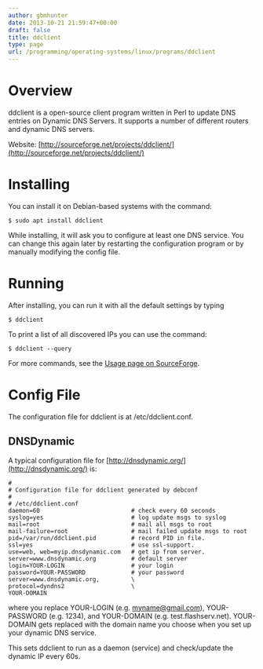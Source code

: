 ```yaml
---
author: gbmhunter
date: 2013-10-21 21:59:47+00:00
draft: false
title: ddclient
type: page
url: /programming/operating-systems/linux/programs/ddclient
---
```


# Overview




ddclient is a open-source client program written in Perl to update DNS entries on Dynamic DNS Servers. It supports a number of different routers and dynamic DNS servers.




Website: [http://sourceforge.net/projects/ddclient/](http://sourceforge.net/projects/ddclient/)




# Installing




You can install it on Debian-based systems with the command:



    
    $ sudo apt install ddclient




While installing, it will ask you to configure at least one DNS service. You can change this again later by restarting the configuration program or by manually modifying the config file.




# Running




After installing, you can run it with all the default settings by typing



    
    $ ddclient




To print a list of all discovered IPs you can use the command:



    
    $ ddclient --query




For more commands, see the [Usage page on SourceForge](https://sourceforge.net/p/ddclient/wiki/usage/).




# Config File




The configuration file for ddclient is at /etc/ddclient.conf.




## DNSDynamic




A typical configuration file for [http://dnsdynamic.org/](http://dnsdynamic.org/) is:



    
    #
    # Configuration file for ddclient generated by debconf
    #
    # /etc/ddclient.conf
    daemon=60                          # check every 60 seconds
    syslog=yes                         # log update msgs to syslog
    mail=root                          # mail all msgs to root
    mail-failure=root                  # mail failed update msgs to root
    pid=/var/run/ddclient.pid          # record PID in file.
    ssl=yes                            # use ssl-support.
    use=web, web=myip.dnsdynamic.com   # get ip from server.
    server=www.dnsdynamic.org          # default server
    login=YOUR-LOGIN                   # your login
    password=YOUR-PASSWORD             # your password
    server=www.dnsdynamic.org,         \
    protocol=dyndns2                   \
    YOUR-DOMAIN




where you replace YOUR-LOGIN (e.g. myname@gmail.com), YOUR-PASSWORD (e.g. 1234), and YOUR-DOMAIN (e.g. test.flashserv.net). YOUR-DOMAIN gets replaced with the domain name you choose when you set up your dynamic DNS service.




This sets ddclient to run as a daemon (service) and check/update the dynamic IP every 60s.

